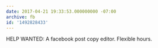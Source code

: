 ```yaml
---
date: 2017-04-21 19:33:53.000000000 -07:00
archive: fb
id: '1492828433'
---
```


HELP WANTED: A facebook post copy editor. Flexible hours.
